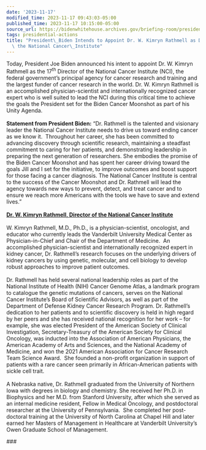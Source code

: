 ```yaml
---
date: '2023-11-17'
modified_time: 2023-11-17 09:43:03-05:00
published_time: 2023-11-17 10:15:00-05:00
source_url: https://bidenwhitehouse.archives.gov/briefing-room/presidential-actions/2023/11/17/president-biden-intends-to-appoint-dr-w-kimryn-rathmell-as-director-of-the-national-cancer-institute/
tags: presidential-actions
title: "President\_Biden Intends to Appoint Dr. W. Kimryn Rathmell as Director of\
  \ the National Cancer\_Institute"
---
```

 
Today, President Joe Biden announced his intent to appoint Dr. W. Kimryn
Rathmell as the 17<sup>th</sup> Director of the National Cancer
Institute (NCI), the federal government’s principal agency for cancer
research and training and the largest funder of cancer research in the
world. Dr. W. Kimryn Rathmell is an accomplished physician-scientist and
internationally recognized cancer expert who is well suited to lead the
NCI during this critical time to achieve the goals the President set for
the Biden Cancer Moonshot as part of his Unity Agenda.   
   
**Statement from President Biden:** “Dr. Rathmell is the talented and
visionary leader the National Cancer Institute needs to drive us toward
ending cancer as we know it.  Throughout her career, she has been
committed to advancing discovery through scientific research,
maintaining a steadfast commitment to caring for her patients, and
demonstrating leadership in preparing the next generation of
researchers. She embodies the promise of the Biden Cancer Moonshot and
has spent her career driving toward the goals Jill and I set for the
initiative, to improve outcomes and boost support for those facing a
cancer diagnosis. The National Cancer Institute is central to the
success of the Cancer Moonshot and Dr. Rathmell will lead the agency
towards new ways to prevent, detect, and treat cancer and to ensure we
reach more Americans with the tools we have to save and extend lives.”  
   
**<u>Dr. W. Kimryn Rathmell, Director of the National Cancer Institute  
</u>**  
W. Kimryn Rathmell, M.D., Ph.D., is a physician-scientist, oncologist,
and educator who currently leads the Vanderbilt University Medical
Center as Physician-in-Chief and Chair of the Department of Medicine. 
An accomplished physician-scientist and internationally recognized
expert in kidney cancer, Dr. Rathmell’s research focuses on the
underlying drivers of kidney cancers by using genetic, molecular, and
cell biology to develop robust approaches to improve patient
outcomes.   
   
Dr. Rathmell has held several national leadership roles as part of the
National Institute of Health (NIH) Cancer Genome Atlas, a landmark
program to catalogue the genetic mutations of cancers, serves on the
National Cancer Institute’s Board of Scientific Advisors, as well as
part of the Department of Defense Kidney Cancer Research Program. Dr.
Rathmell’s dedication to her patients and to scientific discovery is
held in high regard by her peers and she has received national
recognition for her work – for example, she was elected President of the
American Society of Clinical Investigation, Secretary-Treasury of the
American Society for Clinical Oncology, was inducted into the
Association of American Physicians, the American Academy of Arts and
Sciences, and the National Academy of Medicine, and won the 2021
American Association for Cancer Research Team Science Award.  She
founded a non-profit organization in support of patients with a rare
cancer seen primarily in African-American patients with sickle cell
trait.  
   
A Nebraska native, Dr. Rathmell graduated from the University of
Northern Iowa with degrees in biology and chemistry. She received her
Ph.D. in Biophysics and her M.D. from Stanford University, after which
she served as an internal medicine resident, Fellow in Medical Oncology,
and postdoctoral researcher at the University of Pennsylvania.  She
completed her post-doctoral training at the University of North Carolina
at Chapel Hill and later earned her Masters of Management in Healthcare
at Vanderbilt University’s Owen Graduate School of Management.

\###
